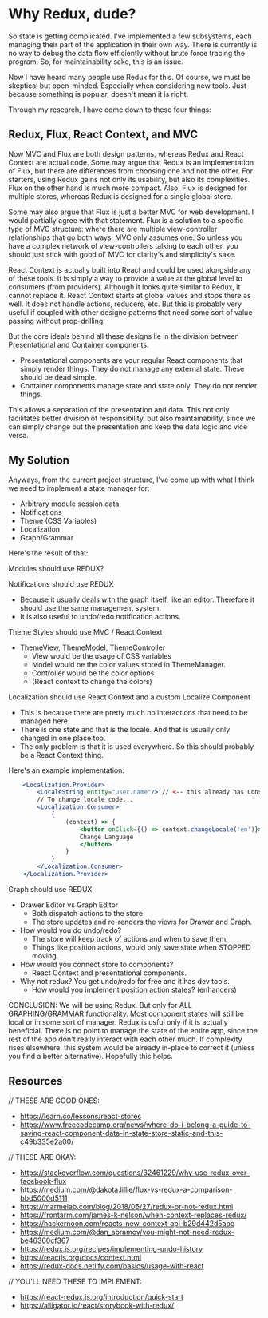 # Why Redux, dude?

So state is getting complicated. I've implemented a few subsystems, each managing their part of the application in their own way. There is currently is no way to debug the data flow efficiently without brute force tracing the program. So, for maintainability sake, this is an issue.

Now I have heard many people use Redux for this. Of course, we must be skeptical but open-minded. Especially when considering new tools. Just because something is popular, doesn't mean it is right.

Through my research, I have come down to these four things:

## Redux, Flux, React Context, and MVC

Now MVC and Flux are both design patterns, whereas Redux and React Context are actual code. Some may argue that Redux is an implementation of Flux, but there are differences from choosing one and not the other. For starters, using Redux gains not only its usability, but also its complexities. Flux on the other hand is much more compact. Also, Flux is designed for multiple stores, whereas Redux is designed for a single global store.

Some may also argue that Flux is just a better MVC for web development. I would partially agree with that statement. Flux is a solution to a specific type of MVC structure: where there are multiple view-controller relationships that go both ways. MVC only assumes one. So unless you have a complex network of view-controllers talking to each other, you should just stick with good ol' MVC for clarity's and simplicity's sake.

React Context is actually built into React and could be used alongside any of these tools. It is simply a way to provide a value at the global level to consumers (from providers). Although it looks quite similar to Redux, it cannot replace it. React Context starts at global values and stops there as well. It does not handle actions, reducers, etc. But this is probably very useful if coupled with other designe patterns that need some sort of value-passing without prop-drilling.

But the core ideals behind all these designs lie in the division between Presentational and Container components.
- Presentational components are your regular React components that simply render things. They do not manage any external state. These should be dead simple.
- Container components manage state and state only. They do not render things.

This allows a separation of the presentation and data. This not only facilitates better division of responsibility, but also maintainability, since we can simply change out the presentation and keep the data logic and vice versa.

## My Solution

Anyways, from the current project structure, I've come up with what I think we need to implement a state manager for:

- Arbitrary module session data
- Notifications
- Theme (CSS Variables)
- Localization
- Graph/Grammar

Here's the result of that:

Modules should use REDUX?

Notifications should use REDUX
- Because it usually deals with the graph itself, like an editor. Therefore it should use the same management system.
- It is also useful to undo/redo notification actions.

Theme Styles should use MVC / React Context
- ThemeView, ThemeModel, ThemeController
    - View would be the usage of CSS variables
    - Model would be the color values stored in ThemeManager.
    - Controller would be the color options
    - (React context to change the colors)

Localization should use React Context and a custom Localize Component
- This is because there are pretty much no interactions that need to be managed here.
- There is one state and that is the locale. And that is usually only changed in one place too.
- The only problem is that it is used everywhere. So this should probably be a React Context thing.

Here's an example implementation:

```jsx
    <Localization.Provider>
        <LocaleString entity="user.name"/> // <-- this already has Consumer in it.
        // To change locale code...
        <Localization.Consumer>
            {
                (context) => {
                    <button onClick={() => context.changeLocale('en')}>
                    Change Language
                    </button>
                }
            }
        </Localization.Consumer>
    </Localization.Provider>
```

Graph should use REDUX
- Drawer Editor vs Graph Editor
    - Both dispatch actions to the store
    - The store updates and re-renders the views for Drawer and Graph.
- How would you do undo/redo?
    - The store will keep track of actions and when to save them.
    - Things like position actions, would only save state when STOPPED moving.
- How would you connect store to components?
    - React Context and presentational components.
- Why not redux? You get undo/redo for free and it has dev tools.
    - How would you implement position action states? (enhancers)

CONCLUSION:
We will be using Redux. But only for ALL GRAPHING/GRAMMAR functionality. Most component states will still be local or in some sort of manager. Redux is usful only if it is actually beneficial. There is no point to manage the state of the entire app, since the rest of the app don't really interact with each other much. If complexity rises elsewhere, this system would be already in-place to correct it (unless you find a better alternative). Hopefully this helps.

## Resources

// THESE ARE GOOD ONES:
- https://learn.co/lessons/react-stores 
- https://www.freecodecamp.org/news/where-do-i-belong-a-guide-to-saving-react-component-data-in-state-store-static-and-this-c49b335e2a00/


// THESE ARE OKAY:
- https://stackoverflow.com/questions/32461229/why-use-redux-over-facebook-flux
- https://medium.com/@dakota.lillie/flux-vs-redux-a-comparison-bbd5000d5111
- https://marmelab.com/blog/2018/06/27/redux-or-not-redux.html
- https://frontarm.com/james-k-nelson/when-context-replaces-redux/
- https://hackernoon.com/reacts-new-context-api-b29d442d5abc
- https://medium.com/@dan_abramov/you-might-not-need-redux-be46360cf367
- https://redux.js.org/recipes/implementing-undo-history
- https://reactjs.org/docs/context.html
- https://redux-docs.netlify.com/basics/usage-with-react

// YOU'LL NEED THESE TO IMPLEMENT:
- https://react-redux.js.org/introduction/quick-start
- https://alligator.io/react/storybook-with-redux/
